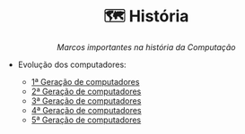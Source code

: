 <h1 align="center">🗺️ História</h1>

<p align="center"><em>Marcos importantes na história da Computação</em></p>

- Evolução dos computadores:

  - [1ª Geração de computadores](Timeline/EvolucaoDosComputadores/PrimeiraGeracaoComputadores.md)
  - [2ª Geração de computadores](Timeline/EvolucaoDosComputadores/SegundaGeracaoComputadores.md)
  - [3ª Geração de computadores](Timeline/EvolucaoDosComputadores/TerceiraGeracaoComputadores.md)
  - [4ª Geração de computadores](Timeline/EvolucaoDosComputadores/QuartaGeracaoComputadores.md)
  - [5ª Geração de computadores](Timeline/EvolucaoDosComputadores/QuintaGeracaoComputadores.md)
